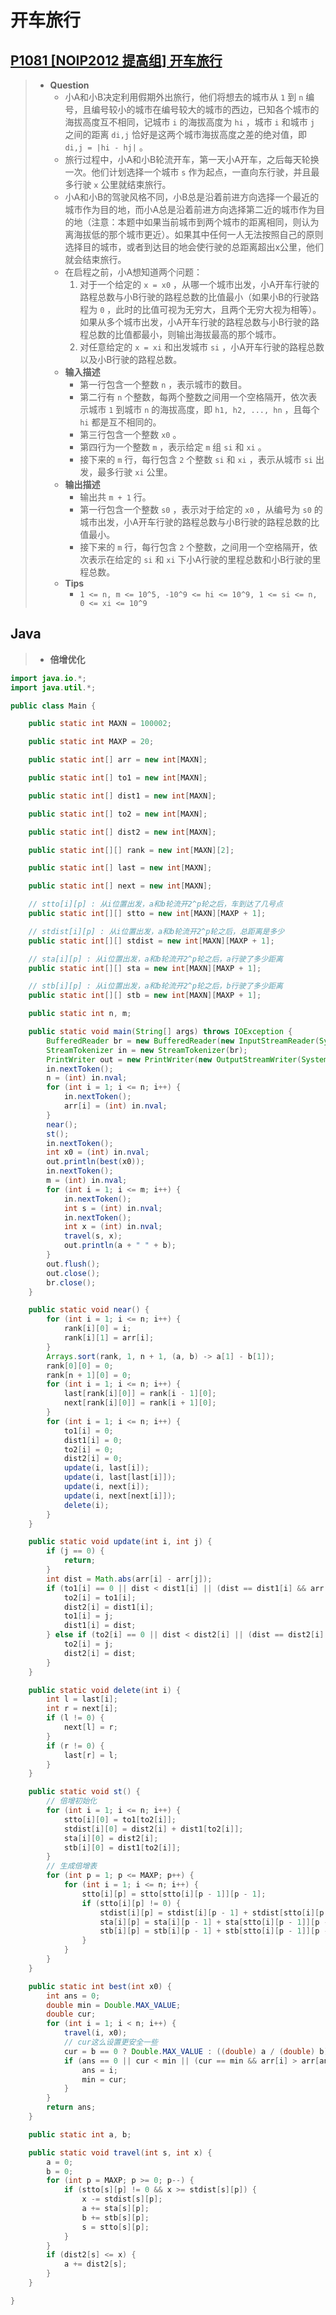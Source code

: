 # 开车旅行

## [P1081 [NOIP2012 提高组] 开车旅行](https://www.luogu.com.cn/problem/P1081)

> - **Question**
>   - 小A和小B决定利用假期外出旅行，他们将想去的城市从 `1` 到 `n` 编号，且编号较小的城市在编号较大的城市的西边，已知各个城市的海拔高度互不相同，记城市 `i` 的海拔高度为 `hi` ，城市 `i` 和城市 `j` 之间的距离 `di,j` 恰好是这两个城市海拔高度之差的绝对值，即 `di,j = |hi - hj|` 。
>   - 旅行过程中，小A和小B轮流开车，第一天小A开车，之后每天轮换一次。他们计划选择一个城市 `s` 作为起点，一直向东行驶，并且最多行驶 `x` 公里就结束旅行。
>   - 小A和小B的驾驶风格不同，小B总是沿着前进方向选择一个最近的城市作为目的地，而小A总是沿着前进方向选择第二近的城市作为目的地（注意：本题中如果当前城市到两个城市的距离相同，则认为离海拔低的那个城市更近）。如果其中任何一人无法按照自己的原则选择目的城市，或者到达目的地会使行驶的总距离超出x公里，他们就会结束旅行。
>   - 在启程之前，小A想知道两个问题：
>     1. 对于一个给定的 `x = x0` ，从哪一个城市出发，小A开车行驶的路程总数与小B行驶的路程总数的比值最小（如果小B的行驶路程为 `0` ，此时的比值可视为无穷大，且两个无穷大视为相等）。如果从多个城市出发，小A开车行驶的路程总数与小B行驶的路程总数的比值都最小，则输出海拔最高的那个城市。
>     2. 对任意给定的 `x = xi` 和出发城市 `si` ，小A开车行驶的路程总数以及小B行驶的路程总数。
>   - **输入描述**
>     - 第一行包含一个整数 `n` ，表示城市的数目。
>     - 第二行有 `n` 个整数，每两个整数之间用一个空格隔开，依次表示城市 `1` 到城市 `n` 的海拔高度，即 `h1, h2, ..., hn` ，且每个 `hi` 都是互不相同的。
>     - 第三行包含一个整数 `x0` 。
>     - 第四行为一个整数 `m` ，表示给定 `m` 组 `si` 和 `xi` 。
>     - 接下来的 `m` 行，每行包含 `2` 个整数 `si` 和 `xi` ，表示从城市 `si` 出发，最多行驶 `xi` 公里。
>   - **输出描述**
>     - 输出共 `m + 1` 行。
>     - 第一行包含一个整数 `s0` ，表示对于给定的 `x0` ，从编号为 `s0` 的城市出发，小A开车行驶的路程总数与小B行驶的路程总数的比值最小。
>     - 接下来的 `m` 行，每行包含 `2` 个整数，之间用一个空格隔开，依次表示在给定的 `si` 和 `xi` 下小A行驶的里程总数和小B行驶的里程总数。
>   - **Tips**
>     - `1 <= n, m <= 10^5, -10^9 <= hi <= 10^9, 1 <= si <= n, 0 <= xi <= 10^9`

## Java

> - **倍增优化**

```java
import java.io.*;
import java.util.*;

public class Main {

    public static int MAXN = 100002;

    public static int MAXP = 20;

    public static int[] arr = new int[MAXN];

    public static int[] to1 = new int[MAXN];

    public static int[] dist1 = new int[MAXN];

    public static int[] to2 = new int[MAXN];

    public static int[] dist2 = new int[MAXN];

    public static int[][] rank = new int[MAXN][2];

    public static int[] last = new int[MAXN];

    public static int[] next = new int[MAXN];

    // stto[i][p] : 从i位置出发，a和b轮流开2^p轮之后，车到达了几号点
    public static int[][] stto = new int[MAXN][MAXP + 1];

    // stdist[i][p] : 从i位置出发，a和b轮流开2^p轮之后，总距离是多少
    public static int[][] stdist = new int[MAXN][MAXP + 1];

    // sta[i][p] : 从i位置出发，a和b轮流开2^p轮之后，a行驶了多少距离
    public static int[][] sta = new int[MAXN][MAXP + 1];

    // stb[i][p] : 从i位置出发，a和b轮流开2^p轮之后，b行驶了多少距离
    public static int[][] stb = new int[MAXN][MAXP + 1];

    public static int n, m;

    public static void main(String[] args) throws IOException {
        BufferedReader br = new BufferedReader(new InputStreamReader(System.in));
        StreamTokenizer in = new StreamTokenizer(br);
        PrintWriter out = new PrintWriter(new OutputStreamWriter(System.out));
        in.nextToken();
        n = (int) in.nval;
        for (int i = 1; i <= n; i++) {
            in.nextToken();
            arr[i] = (int) in.nval;
        }
        near();
        st();
        in.nextToken();
        int x0 = (int) in.nval;
        out.println(best(x0));
        in.nextToken();
        m = (int) in.nval;
        for (int i = 1; i <= m; i++) {
            in.nextToken();
            int s = (int) in.nval;
            in.nextToken();
            int x = (int) in.nval;
            travel(s, x);
            out.println(a + " " + b);
        }
        out.flush();
        out.close();
        br.close();
    }

    public static void near() {
        for (int i = 1; i <= n; i++) {
            rank[i][0] = i;
            rank[i][1] = arr[i];
        }
        Arrays.sort(rank, 1, n + 1, (a, b) -> a[1] - b[1]);
        rank[0][0] = 0;
        rank[n + 1][0] = 0;
        for (int i = 1; i <= n; i++) {
            last[rank[i][0]] = rank[i - 1][0];
            next[rank[i][0]] = rank[i + 1][0];
        }
        for (int i = 1; i <= n; i++) {
            to1[i] = 0;
            dist1[i] = 0;
            to2[i] = 0;
            dist2[i] = 0;
            update(i, last[i]);
            update(i, last[last[i]]);
            update(i, next[i]);
            update(i, next[next[i]]);
            delete(i);
        }
    }

    public static void update(int i, int j) {
        if (j == 0) {
            return;
        }
        int dist = Math.abs(arr[i] - arr[j]);
        if (to1[i] == 0 || dist < dist1[i] || (dist == dist1[i] && arr[j] < arr[to1[i]])) {
            to2[i] = to1[i];
            dist2[i] = dist1[i];
            to1[i] = j;
            dist1[i] = dist;
        } else if (to2[i] == 0 || dist < dist2[i] || (dist == dist2[i] && arr[j] < arr[to2[i]])) {
            to2[i] = j;
            dist2[i] = dist;
        }
    }

    public static void delete(int i) {
        int l = last[i];
        int r = next[i];
        if (l != 0) {
            next[l] = r;
        }
        if (r != 0) {
            last[r] = l;
        }
    }

    public static void st() {
        // 倍增初始化
        for (int i = 1; i <= n; i++) {
            stto[i][0] = to1[to2[i]];
            stdist[i][0] = dist2[i] + dist1[to2[i]];
            sta[i][0] = dist2[i];
            stb[i][0] = dist1[to2[i]];
        }
        // 生成倍增表
        for (int p = 1; p <= MAXP; p++) {
            for (int i = 1; i <= n; i++) {
                stto[i][p] = stto[stto[i][p - 1]][p - 1];
                if (stto[i][p] != 0) {
                    stdist[i][p] = stdist[i][p - 1] + stdist[stto[i][p - 1]][p - 1];
                    sta[i][p] = sta[i][p - 1] + sta[stto[i][p - 1]][p - 1];
                    stb[i][p] = stb[i][p - 1] + stb[stto[i][p - 1]][p - 1];
                }
            }
        }
    }

    public static int best(int x0) {
        int ans = 0;
        double min = Double.MAX_VALUE;
        double cur;
        for (int i = 1; i < n; i++) {
            travel(i, x0);
            // cur这么设置更安全一些
            cur = b == 0 ? Double.MAX_VALUE : ((double) a / (double) b);
            if (ans == 0 || cur < min || (cur == min && arr[i] > arr[ans])) {
                ans = i;
                min = cur;
            }
        }
        return ans;
    }

    public static int a, b;

    public static void travel(int s, int x) {
        a = 0;
        b = 0;
        for (int p = MAXP; p >= 0; p--) {
            if (stto[s][p] != 0 && x >= stdist[s][p]) {
                x -= stdist[s][p];
                a += sta[s][p];
                b += stb[s][p];
                s = stto[s][p];
            }
        }
        if (dist2[s] <= x) {
            a += dist2[s];
        }
    }

}
```
